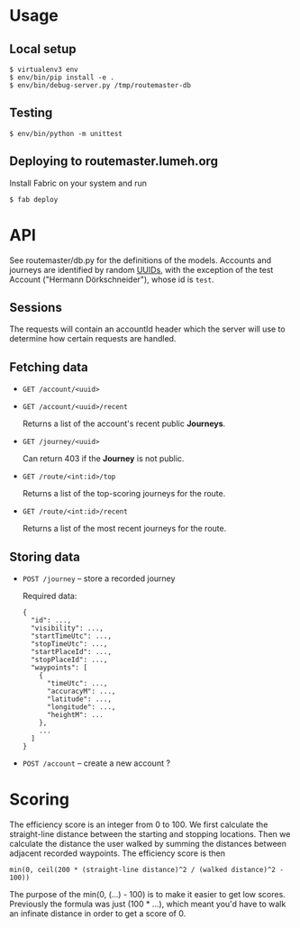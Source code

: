# Usage

## Local setup

    $ virtualenv3 env
    $ env/bin/pip install -e .
    $ env/bin/debug-server.py /tmp/routemaster-db

## Testing

    $ env/bin/python -m unittest

## Deploying to routemaster.lumeh.org

Install Fabric on your system and run

    $ fab deploy

# API

See routemaster/db.py for the definitions of the models. Accounts and journeys
are identified by random [UUIDs](https://docs.python.org/3/library/uuid.html),
with the exception of the test Account ("Hermann Dörkschneider"), whose id is
`test`.

## Sessions

The requests will contain an accountId header which the server will use to
determine how certain requests are handled.

## Fetching data

*   `GET /account/<uuid>`

*   `GET /account/<uuid>/recent`

    Returns a list of the account's recent public **Journeys**.

*   `GET /journey/<uuid>`

    Can return 403 if the **Journey** is not public.

*   `GET /route/<int:id>/top`

    Returns a list of the top-scoring journeys for the route.

*   `GET /route/<int:id>/recent`

    Returns a list of the most recent journeys for the route.

## Storing data

*   `POST /journey` – store a recorded journey

    Required data:

        {
          "id": ...,
          "visibility": ...,
          "startTimeUtc": ...,
          "stopTimeUtc": ...,
          "startPlaceId": ...,
          "stopPlaceId": ...,
          "waypoints": [
            {
              "timeUtc": ...,
              "accuracyM": ...,
              "latitude": ...,
              "longitude": ...,
              "heightM": ...
            },
            ...
          ]
        }

*   `POST /account` – create a new account ?

# Scoring

The efficiency score is an integer from 0 to 100. We first calculate the
straight-line distance between the starting and stopping locations. Then we
calculate the distance the user walked by summing the distances between adjacent
recorded waypoints. The efficiency score is then

    min(0, ceil(200 * (straight-line distance)^2 / (walked distance)^2 - 100))

The purpose of the min(0, (...) - 100) is to make it easier to get low scores.
Previously the formula was just (100 * ...), which meant you'd have to walk an
infinate distance in order to get a score of 0.
